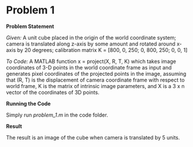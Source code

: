 # Problem 1

**Problem Statement**

*Given:* A unit cube placed in the origin of the world coordinate system; camera is translated along z-axis by
some amount and rotated around x-axis by 20 degrees; calibration matrix K = [800, 0, 250; 0, 800, 250; 0, 0, 1]

*To Code:* A MATLAB function x = project(X, R, T, K) which takes image coordinates of 3-D points in
the world coordinate frame as input and generates pixel coordinates of the projected points in the image,
assuming that (R, T) is the displacement of camera coordinate frame with respect to world frame, K is the
matrix of intrinsic image parameters, and X is a 3 x n vector of the coordinates of 3D points.

**Running the Code**

Simply run *problem_1.m* in the code folder.

**Result**

The result is an image of the cube when camera is translated by 5 units.
